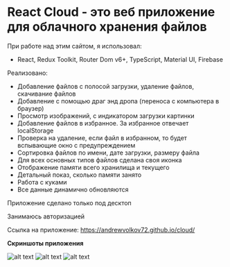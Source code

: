 # React Cloud - это веб приложение для облачного хранения файлов

При работе над этим сайтом, я использовал:
+ React, Redux Toolkit, Router Dom v6+, TypeScript, Material UI, Firebase

Реализовано:
+ Добавление файлов с полосой загрузки, удаление файлов, скачивание файлов
+ Добавление с помощью драг энд дропа (переноса с компьютера в браузер)
+ Просмотр изображений, с индикатором загрузки картинки
+ Добавление файлов в избранное. За избранное отвечает localStorage
+ Проверка на удаление, если файл в избранном, то будет вспывающие окно с предупреждением
+ Сортировка файлов по имени, дате загрузки, размеру файла
+ Для всех основных типов файлов сделана своя иконка
+ Отображение памяти всего хранилища и текущего
+ Детальный показ, сколько памяти занято
+ Работа с куками
+ Все данные динамично обновляются

Приложение сделано только под десктоп

Занимаюсь авторизацией

Ссылка на приложение: https://andrewvolkov72.github.io/cloud/

**Скриншоты приложения**

![alt text](https://firebasestorage.googleapis.com/v0/b/github-my-repo-images.appspot.com/o/cloud%2Fcloud.png?alt=media&token=74ea7b65-01ca-47d6-9137-65b305d8de9c)
![alt text](https://firebasestorage.googleapis.com/v0/b/github-my-repo-images.appspot.com/o/cloud%2Fcloud2.png?alt=media&token=bdb36f59-ffdb-4679-9f77-1ec3091b6fdc)
![alt text](https://firebasestorage.googleapis.com/v0/b/github-my-repo-images.appspot.com/o/cloud%2Fcloud3.png?alt=media&token=8aa25bf2-1f1f-4675-912e-22614efeaa31)
